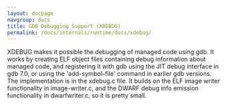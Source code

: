 ```yaml
---
layout: docpage
navgroup: docs
title: GDB Debugging Support (XDEBUG)
permalink: /docs/internals/runtime/docs/xdebug/
---
```


XDEBUG makes it possible the debugging of managed code using gdb. It works by creating ELF object files containing debug information about managed code, and registering it with gdb using the JIT debug interface in gdb 7.0, or using the 'add-symbol-file' command in earlier gdb versions. The implementation is in the xdebug.c file. It builds on the ELF image writer functionality in image-writer.c, and the DWARF debug info emission functionality in dwarfwriter.c, so it is pretty small.

